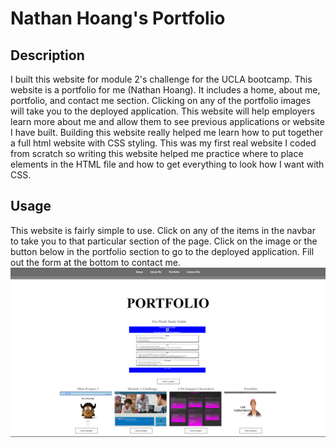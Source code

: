 # Nathan Hoang's Portfolio

## Description

I built this website for module 2's challenge for the UCLA bootcamp. This website is a portfolio for me (Nathan Hoang). It includes a home, about me, portfolio, and contact me section. Clicking on any of the portfolio images will take you to the deployed application. This website will help employers learn more about me and allow them to see previous applications or website I have built. Building this website really helped me learn how to put together a full html website with CSS styling. This was my first real website I coded from scratch so writing this website helped me practice where to place elements in the HTML file and how to get everything to look how I want with CSS.


## Usage

This website is fairly simple to use. Click on any of the items in the navbar to take you to that particular section of the page. Click on the image or the button below in the portfolio section to go to the deployed application. Fill out the form at the bottom to contact me.
    ![portfolio demo](Assets/ssportfolio.png)




